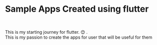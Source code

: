 <html>
  <body>
    <h1>Sample Apps Created using flutter</h1>
<br>
<p>This is my starting journey for flutter. 😊 .<br> This is my passion to create the apps for user that will be useful for them</p>
  </body>
  <script>
    alert("Readme");
  </script>
</html>



